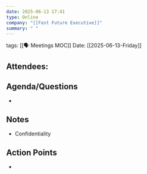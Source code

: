 ```yaml
---
date: 2025-06-13 17:41
type: Online
company: "[[Fast Future Executive]]"
summary: " "
---
```

tags: [[🗣️ Meetings MOC]]
Date: [[2025-06-13-Friday]]

**Attendees**: 
- 

## Agenda/Questions
- 

## Notes
- Confidentiality

## Action Points
- 

